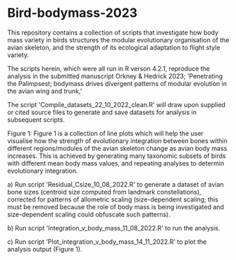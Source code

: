 # Bird-bodymass-2023
This repository contains a collection of scripts that investigate how body mass variety in birds structures the modular evolutionary organisation of the avian skeleton, and the strength of its ecological adaptation to flight style variety.

The scripts herein, which were all run in R verson 4.2.1, reproduce the analysis in the submitted manuscript Orkney & Hedrick 2023; 'Penetrating the Palimpsest; bodymass drives divergent patterns of modular evolution in the avian wing and trunk,'

The script 'Compile_datasets_22_10_2022_clean.R' will draw upon supplied or cited source files to generate and save datasets for analysis in subsequent scripts.

Figure 1:
Figure 1 is a collection of line plots which will help the user visualise how the strength of evolutionary integration between bones within different regions/modules of the avian skeleton change as avian body mass increases. This is achieved by generating many taxonomic subsets of birds with different mean body mass values, and repeating analyses to determin evolutionary integration.

a) Run script 'Residual_Csize_10_08_2022.R' to generate a dataset of avian bone sizes (centroid size computed from landmark constellations), corrected for patterns of allometric scaling (size-dependent scaling; this must be removed because the role of body mass is being investigated and size-dependent scaling could obfuscate such patterns).

b) Run script 'Integration_v_body_mass_11_08_2022.R' to run the analysis.

c) Run script 'Plot_integration_v_body_mass_14_11_2022.R' to plot the analysis output (Figure 1).
